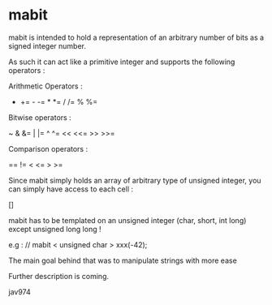 mabit
=====

mabit is intended to hold a representation of an arbitrary number of bits as a signed integer number.

As such it can act like a primitive integer and supports the following operators :

Arithmetic Operators :

   +  +=  -   -=  *   *=  /   /=  %   %=
  
Bitwise operators :

   ~  &   &=   |  |=  ^   ^=   <<  <<=   >>   >>=
  
Comparison operators :

   ==   !=  <   <=   >   >=
  
Since mabit simply holds an array of arbitrary type of unsigned integer, you can simply have access to each cell :

  []
  

mabit has to be templated on an unsigned integer (char, short, int long) except unsigned long long !

e.g : 
  // mabit < unsigned char >  xxx(-42);
  
The main goal behind that was to manipulate strings with more ease

Further description is coming.

jav974
